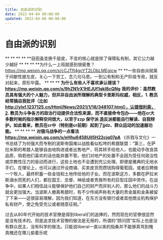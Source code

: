 ```yaml
---
title: 自由派的识别
date: 2022-04-04 00:00:00
updated: 2022-04-06 00:00:00
---
```



# 自由派的识别
**
**
**
**
**目田虽变换千层皮，不变的核心就是除了保障私有制，其它公力越少越好
**
**
**
**为什么一上班就感到很疲惫？ https://mp.weixin.qq.com/s/cCJTfI4gcYT2LObLMEgicw
**
**一些自由派就属于间歇性披左皮，关心一下劳工，念几句马恩。一到公有制和无产阶级专政，就反对起来，原形毕露。
**
**
**
**为什么有些人不喜欢承认错误？**
**https://mp.weixin.qq.com/s/9hZN1rX1HEJUf1qkl8cQNg**
**我的评价：虽然教员具有强大的个人魅力，但并非自由派所理解的典型卡里斯玛权威，相反，1. 教员经常搞自我批评（比如 http://ylxf.1237125.cn/Html/News/2021/1/18/348107.html），认错很利索，2. 教员为斗争各方的政治行动提供合法性来源，而不直接命令包办——他在cr大多数时候的指示解释空间很大，以至于zzp 保守派 造反派都能自行解读、自我辩护。如此看来，教员在cr中（特别是cr前期）起到了jjdz、群众运动的加速器功能。**
**
**
**
**
**对俄乌战争的一点看法**
**https://mp.weixin.qq.com/s/eHhu6458Uil5H22cjq07pA**
《杀戮与文化》一书总结了为何强大而专制的波斯帝国难以战胜看似松垮的希腊联盟：“第三，在萨拉米斯的希腊人能够自由地购进或者出售地产，将其转手给他人，也能动手改良其品质，倘若他们喜欢的话也能弃置不管。他们对地产的处置不会因为受任何政治性或宗教性压力的驱动而进行，这些土地也不会遭到充公处理。即便是雅典的无地水手们，在理论上，也可以通过开设商铺、买卖皮货而攒钱购得葡萄园，或者应聘做一个牧人，最终积蓄一些金钱和土地传给他的子女。而在波斯这方，多数在萨拉米斯溺水而死的人们，都在国王、总督、神祇或者贵族所有的巨型庄园中劳作。在战争中，如果人们相信战斗能够保护他们自己的财产而非别人的，那么他们的战斗力就会更加强大。当波斯人撤离希腊时，有不少传闻声称有大量的贵金属和金条被留了下来——这很容易理解，因为我们知道，在东方没有银行或者其他商业机构保护私有财产，使之免受充公或者随意征税。”

过去从80年代开始的技术官僚是得到liberal们的追捧的，然而现在的官僚很显然是没有技术的。但是追求技术官僚的做法是无用的，所谓的“顾问团”实际上也是没有群众民主、没有科学的做法。只能说liberal一直以来的指桑并不能够真骂到槐 真槐还在哪儿偷着乐呢
